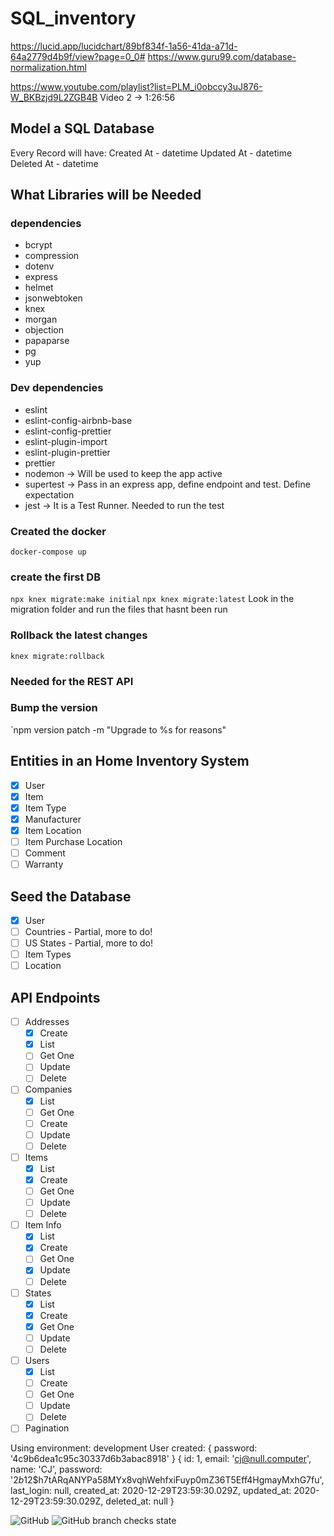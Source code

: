 # SQL_inventory

https://lucid.app/lucidchart/89bf834f-1a56-41da-a71d-64a2779d4b9f/view?page=0_0#
https://www.guru99.com/database-normalization.html

https://www.youtube.com/playlist?list=PLM_i0obccy3uJ876-W_BKBzjd9L2ZGB4B
Video 2 -> 1:26:56
## Model a SQL Database

Every Record will have:
Created At - datetime
Updated At - datetime
Deleted At - datetime

## What Libraries will be Needed

### dependencies
 - bcrypt
 - compression
 - dotenv
 - express
 - helmet
 - jsonwebtoken
 - knex
 - morgan
 - objection
 - papaparse
 - pg
 - yup
### Dev dependencies

 - eslint
 - eslint-config-airbnb-base
 - eslint-config-prettier
 - eslint-plugin-import
 - eslint-plugin-prettier
 - prettier 
 - nodemon -> Will be used to keep the app active
 - supertest -> Pass in an express app, define endpoint and test. Define expectation
 - jest      -> It is a Test Runner. Needed to run the test

### Created the docker 
`docker-compose up`

### create the first DB

`npx knex migrate:make initial`
`npx knex migrate:latest` Look in the migration folder and run the files that hasnt been run

### Rollback the latest changes 
`knex migrate:rollback`

### Needed for the REST API


### Bump the version 
`npm version patch -m "Upgrade to %s for reasons"


## Entities in an Home Inventory System

* [x] User
* [x] Item
* [x] Item Type
* [x] Manufacturer
* [x] Item Location
* [ ] Item Purchase Location
* [ ] Comment
* [ ] Warranty

## Seed the Database

* [x] User
* [ ] Countries - Partial, more to do!
* [ ] US States - Partial, more to do!
* [ ] Item Types
* [ ] Location

## API Endpoints

* [ ] Addresses
  * [x] Create
  * [x] List
  * [ ] Get One
  * [ ] Update
  * [ ] Delete
* [ ] Companies
  * [x] List
  * [ ] Get One
  * [ ] Create
  * [ ] Update
  * [ ] Delete
* [ ] Items
  * [x] List
  * [x] Create
  * [ ] Get One
  * [ ] Update
  * [ ] Delete
* [ ] Item Info
  * [x] List
  * [x] Create
  * [ ] Get One
  * [x] Update
  * [ ] Delete
* [ ] States
  * [x] List
  * [x] Create
  * [x] Get One
  * [ ] Update
  * [ ] Delete
* [ ] Users
  * [x] List
  * [ ] Create
  * [ ] Get One
  * [ ] Update
  * [ ] Delete

* [ ] Pagination

Using environment: development
User created: { password: '4c9b6dea1c95c30337d6b3abac8918' } {
  id: 1,
  email: 'cj@null.computer',
  name: 'CJ',
  password: '$2b$12$h7tARqANYPa58MYx8vqhWehfxiFuyp0mZ36T5Eff4HgmayMxhG7fu',
  last_login: null,
  created_at: 2020-12-29T23:59:30.029Z,
  updated_at: 2020-12-29T23:59:30.029Z,
  deleted_at: null
}

![GitHub](https://img.shields.io/github/license/petebdeblois/SQL_inventory?style=plastic)
![GitHub branch checks state](https://img.shields.io/github/checks-status/petebdeblois/SQL_inventory/main)
